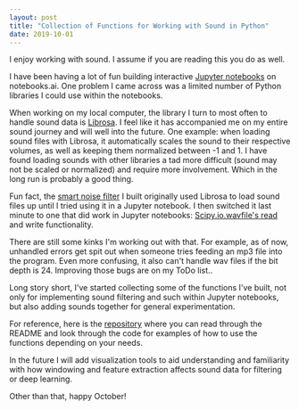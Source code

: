 ```yaml
---
layout: post
title: "Collection of Functions for Working with Sound in Python"
date: 2019-10-01
---
```


I enjoy working with sound. I assume if you are reading this you do as well. 

I have been having a lot of fun building interactive <a href='https://notebooks.ai/a-n-rose'>Jupyter notebooks</a> on notebooks.ai. One problem I came across was a limited number of Python libraries I could use within the notebooks.

When working on my local computer, the library I turn to most often to handle sound data is <a href="https://librosa.github.io/librosa/">Librosa</a>. I feel like it has accompanied me on my entire sound journey and will well into the future. One example: when loading sound files with Librosa, it automatically scales the sound to their respective volumes, as well as keeping them normalized between -1 and 1. I have found loading sounds with other libraries a tad more difficult (sound may not be scaled or normalized) and require more involvement. Which in the long run is probably a good thing.

Fun fact, the <a href="https://aislynrose.bitbucket.io/">smart noise filter</a> I built originally used Librosa to load sound files up until I tried using it in a Jupyter notebook. I then switched it last minute to one that did work in Jupyter notebooks: <a href="https://docs.scipy.org/doc/scipy/reference/generated/scipy.io.wavfile.read.html">Scipy.io.wavfile's read</a> and write functionality. 

There are still some kinks I'm working out with that. For example, as of now, unhandled errors get spit out when someone tries feeding an mp3 file into the program. Even more confusing, it also can't handle wav files if the bit depth is 24. Improving those bugs are on my ToDo list..

Long story short, I've started collecting some of the functions I've built, not only for implementing sound filtering and such within Jupyter notebooks, but also adding sounds together for general experimentation.

For reference, here is the <a href="https://github.com/a-n-rose/python-sound-prep">repository</a> where you can read through the README and look through the code for examples of how to use the functions depending on your needs.

In the future I will add visualization tools to aid understanding and familiarity with how windowing and feature extraction affects sound data for filtering or deep learning.

Other than that, happy October! 
 
